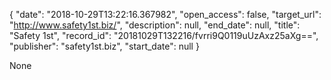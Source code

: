 {
  "date": "2018-10-29T13:22:16.367982", 
  "open_access": false, 
  "target_url": "http://www.safety1st.biz/", 
  "description": null, 
  "end_date": null, 
  "title": "Safety 1st", 
  "record_id": "20181029T132216/fvrri9Q0119uUzAxz25aXg==", 
  "publisher": "safety1st.biz", 
  "start_date": null
}

None